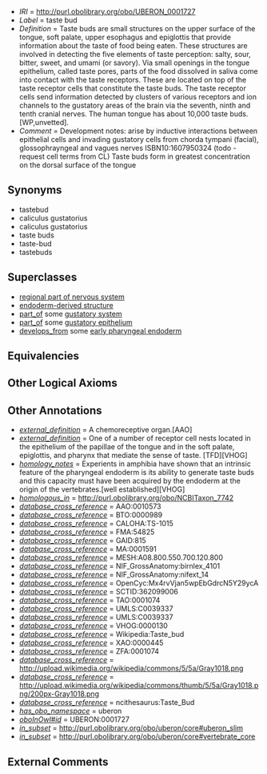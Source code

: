  * *IRI* = http://purl.obolibrary.org/obo/UBERON_0001727
 * *Label* = taste bud
 * *Definition* = Taste buds are small structures on the upper surface of the tongue, soft palate, upper esophagus and epiglottis that provide information about the taste of food being eaten. These structures are involved in detecting the five elements of taste perception: salty, sour, bitter, sweet, and umami (or savory). Via small openings in the tongue epithelium, called taste pores, parts of the food dissolved in saliva come into contact with the taste receptors. These are located on top of the taste receptor cells that constitute the taste buds. The taste receptor cells send information detected by clusters of various receptors and ion channels to the gustatory areas of the brain via the seventh, ninth and tenth cranial nerves. The human tongue has about 10,000 taste buds. [WP,unvetted].
 * *Comment* = Development notes: arise by inductive interactions between epithelial cells and invading gustatory cells from chorda tympani (facial), glossophrayngeal and vagues nerves ISBN10:1607950324 (todo - request cell terms from CL) Taste buds form in greatest concentration on the dorsal surface of the tongue

## Synonyms

 * tastebud
 * caliculus gustatorius
 * caliculus gustatorius
 * taste buds
 * taste-bud
 * tastebuds

## Superclasses

 * [regional part of nervous system](../../UBERON/73/UBERON_0000073.md)
 * [endoderm-derived structure](../../UBERON/19/UBERON_0004119.md)
 * [part_of](../../BFO/50/BFO_0000050.md) some [gustatory system](../../UBERON/33/UBERON_0001033.md)
 * [part_of](../../BFO/50/BFO_0000050.md) some [gustatory epithelium](../../UBERON/26/UBERON_0002926.md)
 * [develops_from](../../RO/02/RO_0002202.md) some [early pharyngeal endoderm](../../UBERON/90/UBERON_0007690.md)

## Equivalencies


## Other Logical Axioms


## Other Annotations

 * *[external_definition](../../UBPROP/01/UBPROP_0000001.md)* = A chemoreceptive organ.[AAO]
 * *[external_definition](../../UBPROP/01/UBPROP_0000001.md)* = One of a number of receptor cell nests located in the epithelium of the papillae of the tongue and in the soft palate, epiglottis, and pharynx that mediate the sense of taste. [TFD][VHOG]
 * *[homology_notes](../../UBPROP/03/UBPROP_0000003.md)* = Experients in amphibia have shown that an intrinsic feature of the pharyngeal endoderm is its ability to generate taste buds and this capacity must have been acquired by the endoderm at the origin of the vertebrates.[well established][VHOG]
 * *[homologous_in](../../core#homologous/in/core#homologous_in.md)* = http://purl.obolibrary.org/obo/NCBITaxon_7742
 * *[database_cross_reference](../../ef/oboInOwl#hasDbXref.md)* = AAO:0010573
 * *[database_cross_reference](../../ef/oboInOwl#hasDbXref.md)* = BTO:0000989
 * *[database_cross_reference](../../ef/oboInOwl#hasDbXref.md)* = CALOHA:TS-1015
 * *[database_cross_reference](../../ef/oboInOwl#hasDbXref.md)* = FMA:54825
 * *[database_cross_reference](../../ef/oboInOwl#hasDbXref.md)* = GAID:815
 * *[database_cross_reference](../../ef/oboInOwl#hasDbXref.md)* = MA:0001591
 * *[database_cross_reference](../../ef/oboInOwl#hasDbXref.md)* = MESH:A08.800.550.700.120.800
 * *[database_cross_reference](../../ef/oboInOwl#hasDbXref.md)* = NIF_GrossAnatomy:birnlex_4101
 * *[database_cross_reference](../../ef/oboInOwl#hasDbXref.md)* = NIF_GrossAnatomy:nifext_14
 * *[database_cross_reference](../../ef/oboInOwl#hasDbXref.md)* = OpenCyc:Mx4rvVjan5wpEbGdrcN5Y29ycA
 * *[database_cross_reference](../../ef/oboInOwl#hasDbXref.md)* = SCTID:362099006
 * *[database_cross_reference](../../ef/oboInOwl#hasDbXref.md)* = TAO:0001074
 * *[database_cross_reference](../../ef/oboInOwl#hasDbXref.md)* = UMLS:C0039337
 * *[database_cross_reference](../../ef/oboInOwl#hasDbXref.md)* = UMLS:C0039337
 * *[database_cross_reference](../../ef/oboInOwl#hasDbXref.md)* = VHOG:0000130
 * *[database_cross_reference](../../ef/oboInOwl#hasDbXref.md)* = Wikipedia:Taste_bud
 * *[database_cross_reference](../../ef/oboInOwl#hasDbXref.md)* = XAO:0000445
 * *[database_cross_reference](../../ef/oboInOwl#hasDbXref.md)* = ZFA:0001074
 * *[database_cross_reference](../../ef/oboInOwl#hasDbXref.md)* = http://upload.wikimedia.org/wikipedia/commons/5/5a/Gray1018.png
 * *[database_cross_reference](../../ef/oboInOwl#hasDbXref.md)* = http://upload.wikimedia.org/wikipedia/commons/thumb/5/5a/Gray1018.png/200px-Gray1018.png
 * *[database_cross_reference](../../ef/oboInOwl#hasDbXref.md)* = ncithesaurus:Taste_Bud
 * *[has_obo_namespace](../../ce/oboInOwl#hasOBONamespace.md)* = uberon
 * *[oboInOwl#id](../../id/oboInOwl#id.md)* = UBERON:0001727
 * *[in_subset](../../et/oboInOwl#inSubset.md)* = http://purl.obolibrary.org/obo/uberon/core#uberon_slim
 * *[in_subset](../../et/oboInOwl#inSubset.md)* = http://purl.obolibrary.org/obo/uberon/core#vertebrate_core

## External Comments

